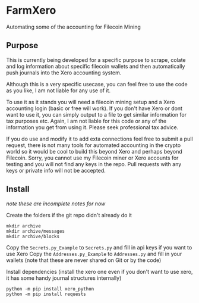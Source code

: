 # FarmXero
Automating some of the accounting for Filecoin Mining

## Purpose
This is currently being developed for a specific purpose to scrape, colate and log information about specific 
filecoin wallets and then automatically push journals into the Xero accounting system.

Although this is a very specific usecase, you can feel free to use the code as you like, I am not liable for any use of it.

To use it as it stands you will need a filecoin mining setup and a Xero accounting login (basic or free will work). If you 
don't have Xero or dont want to use it, you can simply output to a file to get similar information for tax purposes etc.
Again, I am not liable for this code or any of the information you get from using it. Please seek professional tax advice.

If you do use and modify it to add exta connections feel free to submit a pull request, there is not many tools for automated
accounting in the crypto world so it would be cool to build this beyond Xero and perhaps beyond Filecoin. Sorry, you cannot 
use my Filecoin miner or Xero accounts for testing and you will not find any keys in the repo. Pull requests with any keys 
or private info will not be accepted.

## Install
_note these are incomplete notes for now_

Create the folders if the git repo didn't already do it

```
mkdir archive
mkdir archive/messages
mkdir archive/blocks
```

Copy the `Secrets.py_Example` to `Secrets.py` and fill in api keys if you want to use Xero
Copy the `Addresses.py_Example` to `Addresses.py` and fill in your wallets (note that these are never shared on Git or by the code)

Install dependencies (install the xero one even if you don't want to use xero, it has some handy journal structures internally)

```
python -m pip install xero_python
python -m pip install requests
```


